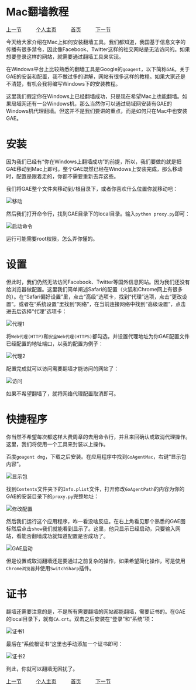 Mac翻墙教程
============

[上一节](./选修1：修改屏幕分辨率.md) &nbsp;&nbsp;&nbsp;&nbsp;&nbsp;&nbsp;&nbsp;&nbsp;
[个人主页](http://a272121742.github.io) &nbsp;&nbsp;&nbsp;&nbsp;&nbsp;&nbsp;&nbsp;&nbsp;
[首页](../index.md) &nbsp;&nbsp;&nbsp;&nbsp;&nbsp;&nbsp;&nbsp;&nbsp;
[下一节](# "无") &nbsp;&nbsp;&nbsp;&nbsp;&nbsp;&nbsp;&nbsp;&nbsp;

今天给大家介绍在Mac上如何安装翻墙工具。我们都知道，我国基于信息文字的传播有很多禁令，因此像Facebook、Twitter这样的社交网站是无法访问的。如果想要登录这样的网站，就需要通过翻墙工具来实现。

在Windows平台上比较熟悉的翻墙工具是Google的`goagent`，以下简称`GAE`。关于GAE的安装和配置，我不做过多的讲解，网站有很多这样的教程。如果大家还是不清楚，有机会我将编写Windows下的安装教程。

这里我们假定你在Windows上已经翻墙成功，只是现在希望Mac上也能翻墙。如果局域网还有一台Windows机，那么当然你可以通过局域网安装有GAE的Windows机代理翻墙。但这并不是我们要讲的重点，而是如何只在Mac中也安装GAE。

# 安装

因为我们已经有“你在Windows上翻墙成功”的前提，所以，我们要做的就是把GAE移动到Mac上即可。整个GAE既然已经在Windows上安装完成，那么移动时，配置是跟着走的，你都不需要重新去弄这些。

我们将GAE整个文件夹移动到`/`根目录下，或者你喜欢什么位置你就移动吧：

![移动](../img/x2/001.png)

然后我们打开命令行，找到GAE目录下的local目录。输入`python proxy.py`即可：

![启动命令](../img/x2/002.png)

运行可能需要root权限，怎么弄你懂的。

# 设置

但此时，我们仍然无法访问Facebook、Twitter等国外信息网站。因为我们还没有给浏览器做配置。这里我们简单阐述Safari的配置（火狐和Chrome网上有很多的）。在“Safari偏好设置”里，点击“高级”选项卡，找到“代理”选项，点击“更改设置”。或者在“系统设置”里找到“网络”，在当前连接网络中找到“高级设置”，点击进去后选择“代理”选项卡：

![代理1](../img/x2/003.png)

将`Web代理(HTTP)`和`安全Web代理(HTTPS)`都勾选，并设置代理地址为你GAE配置文件已经配置的地址端口，以我的配置为例子：

![代理2](../img/x2/004.png)

配置完成就可以访问需要翻墙才能访问的网站了：

![访问](../img/x2/005.png)

如果不希望翻墙了，就将网络代理配置取消即可。

# 快捷程序

你当然不希望每次都这样大费周章的去用命令行，并且来回确认或取消代理操作。这里，我们将使用一个工具来封装以上操作。

百度`goagent dmg`，下载之后安装。在应用程序中找到`GoAgentMac`，右键“显示包内容”。

![显示包](../img/x2/006.png)

找到`Contents`文件夹下的`Info.plist`文件，打开修改`GoAgentPath`的内容为你的GAE的安装目录下的`proxy.py`完整地址：

![修改配置](../img/x2/007.png)

然后我们运行这个应用程序，咋一看没啥反应。在右上角看见那个熟悉的GAE图标然后点击`show`我们就能看到显示了。这里，他只显示已经启动，只要输入网站，看能否翻墙成功就知道配置是否成功了。

![GAE启动](../img/x2/008.png)

但是设置或取消翻墙还是要通过之前复杂的操作，如果希望简化操作，可是使用`Chrome浏览器`并使用`SwitchSharp`插件。

# 证书

翻墙还需要注意的是，不是所有需要翻墙的网站都能翻墙，需要证书的。在GAE的local目录下，就有`CA.crt`。双击之后安装在“登录”和“系统”项：

![证书1](../img/x2/009.png)

最后在“系统根证书”这里也手动添加一个证书即可：

![证书2](../img/x2/010.png)

到此，你就可以翻墙无困扰了。

[上一节](./选修1：修改屏幕分辨率.md) &nbsp;&nbsp;&nbsp;&nbsp;&nbsp;&nbsp;&nbsp;&nbsp;
[个人主页](http://a272121742.github.io) &nbsp;&nbsp;&nbsp;&nbsp;&nbsp;&nbsp;&nbsp;&nbsp;
[首页](../index.md) &nbsp;&nbsp;&nbsp;&nbsp;&nbsp;&nbsp;&nbsp;&nbsp;
[下一节](# "无") &nbsp;&nbsp;&nbsp;&nbsp;&nbsp;&nbsp;&nbsp;&nbsp;